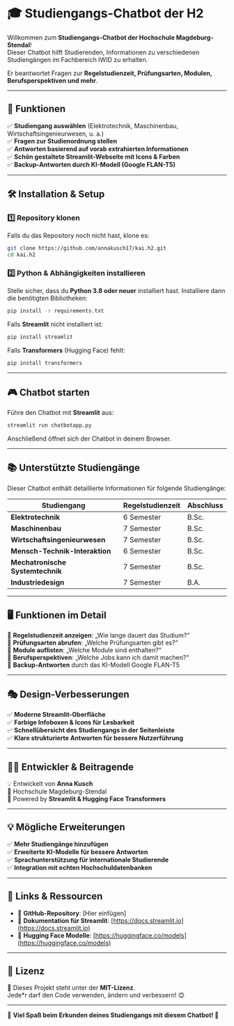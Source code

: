 # 🎓 Studiengangs-Chatbot der H2

Willkommen zum **Studiengangs-Chatbot der Hochschule Magdeburg-Stendal**!  
Dieser Chatbot hilft Studierenden, Informationen zu verschiedenen Studiengängen im Fachbereich IWID zu erhalten.  

Er beantwortet Fragen zur **Regelstudienzeit, Prüfungsarten, Modulen, Berufsperspektiven und mehr**.

---

## 🚀 **Funktionen**
✅ **Studiengang auswählen** (Elektrotechnik, Maschinenbau, Wirtschaftsingenieurwesen, u. a.)  
✅ **Fragen zur Studienordnung stellen**  
✅ **Antworten basierend auf vorab extrahierten Informationen**  
✅ **Schön gestaltete Streamlit-Webseite mit Icons & Farben**  
✅ **Backup-Antworten durch KI-Modell (Google FLAN-T5)**  

---

## 🛠️ **Installation & Setup**
### **1️⃣ Repository klonen**
Falls du das Repository noch nicht hast, klone es:
```bash
git clone https://github.com/annakusch17/kai.h2.git
cd kai.h2
```

### **2️⃣ Python & Abhängigkeiten installieren**
Stelle sicher, dass du **Python 3.8 oder neuer** installiert hast. Installiere dann die benötigten Bibliotheken:
```bash
pip install -r requirements.txt
```

Falls **Streamlit** nicht installiert ist:
```bash
pip install streamlit
```

Falls **Transformers** (Hugging Face) fehlt:
```bash
pip install transformers
```

---

## 🎮 **Chatbot starten**
Führe den Chatbot mit **Streamlit** aus:
```bash
streamlit run chatbotapp.py
```

Anschließend öffnet sich der Chatbot in deinem Browser.

---

## 📚 **Unterstützte Studiengänge**
Dieser Chatbot enthält detaillierte Informationen für folgende Studiengänge:

| Studiengang                        | Regelstudienzeit | Abschluss       |
|-------------------------------------|-----------------|----------------|
| **Elektrotechnik**                  | 6 Semester      | B.Sc.          |
| **Maschinenbau**                    | 7 Semester      | B.Sc.          |
| **Wirtschaftsingenieurwesen**       | 7 Semester      | B.Sc.          |
| **Mensch-Technik-Interaktion**      | 6 Semester      | B.Sc.          |
| **Mechatronische Systemtechnik**    | 7 Semester      | B.Sc.          |
| **Industriedesign**                 | 7 Semester      | B.A.           |

---

## 🖥 **Funktionen im Detail**
🔹 **Regelstudienzeit anzeigen**: „Wie lange dauert das Studium?“  
🔹 **Prüfungsarten abrufen**: „Welche Prüfungsarten gibt es?“  
🔹 **Module auflisten**: „Welche Module sind enthalten?“  
🔹 **Berufsperspektiven**: „Welche Jobs kann ich damit machen?“  
🔹 **Backup-Antworten** durch das KI-Modell Google FLAN-T5  

---

## 🎭 **Design-Verbesserungen**
✅ **Moderne Streamlit-Oberfläche**  
✅ **Farbige Infoboxen & Icons für Lesbarkeit**  
✅ **Schnellübersicht des Studiengangs in der Seitenleiste**  
✅ **Klare strukturierte Antworten für bessere Nutzerführung**  

---

## 👨‍💻 **Entwickler & Beitragende**
💡 Entwickelt von **Anna Kusch**  
📍 Hochschule Magdeburg-Stendal  
🚀 Powered by **Streamlit & Hugging Face Transformers**  

---

## 💡 **Mögliche Erweiterungen**
✅ **Mehr Studiengänge hinzufügen**  
✅ **Erweiterte KI-Modelle für bessere Antworten**  
✅ **Sprachunterstützung für internationale Studierende**  
✅ **Integration mit echten Hochschuldatenbanken**  

---

## 🔗 **Links & Ressourcen**
- 📌 **GitHub-Repository**: [Hier einfügen]  
- 📝 **Dokumentation für Streamlit**: [https://docs.streamlit.io](https://docs.streamlit.io)  
- 🤖 **Hugging Face Modelle**: [https://huggingface.co/models](https://huggingface.co/models)  

---

## 🏢 **Lizenz**
📝 Dieses Projekt steht unter der **MIT-Lizenz**.  
Jede*r darf den Code verwenden, ändern und verbessern! 😊

---

🎉 **Viel Spaß beim Erkunden deines Studiengangs mit diesem Chatbot! 🚀**

